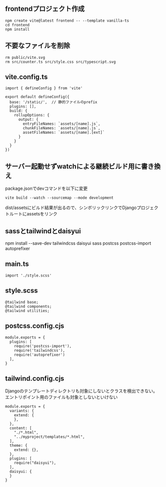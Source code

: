 ## frontendプロジェクト作成

```
npm create vite@latest frontend -- --template vanilla-ts
cd frontend
npm install
```

## 不要なファイルを削除

```
rm public/vite.svg
rm src/counter.ts src/style.css src/typescript.svg
```

## vite.config.ts

```
import { defineConfig } from 'vite'

export default defineConfig({
  base: '/static/',  // 静的ファイルのprefix
  plugins: [],
  build: {
    rollupOptions: {
      output: {
        entryFileNames: `assets/[name].js`,
        chunkFileNames: `assets/[name].js`,
        assetFileNames: `assets/[name].[ext]`
      }
    }
  }
})
```

## サーバー起動せずwatchによる継続ビルド用に書き換え

package.jsonでdevコマンドを以下に変更

```
vite build --watch --sourcemap --mode development
```

dist/assetsにビルド結果が出るので、シンボリックリンクでDjangoプロジェクトルートにassetsをリンク

## sassとtailwindとdaisyui

npm install --save-dev tailwindcss daisyui sass postcss postcss-import autoprefixer

## main.ts

```
import './style.scss'
```

## style.scss

```
@tailwind base;
@tailwind components;
@tailwind utilities;
```

## postcss.config.cjs

```
module.exports = {
  plugins: [
    require('postcss-import'),
    require('tailwindcss'),
    require('autoprefixer')
  ],
}
```

## tailwind.config.cjs

Djangoのテンプレートディレクトリも対象にしないとクラスを検出できない。エントリポイント用のファイルも対象としないといけない

```
module.exports = {
  variants: {
    extend: {
    },
  },
  content: [
    "./*.html",
    "../myproject/templates/*.html",
  ],
  theme: {
    extend: {},
  },
  plugins: [
    require("daisyui"),
  ],
  daisyui: {
  }
}
```
